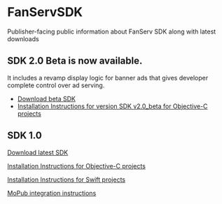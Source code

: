 # FanServSDK
Publisher-facing public information about FanServ SDK along with latest downloads

## SDK 2.0 Beta is now available.

It includes a revamp display logic for banner ads that gives developer complete control over ad serving.

* [Download beta SDK](https://github.com/fanserv/FanServSDK/blob/master/FanServerFramework_v2_0_beta.zip?raw=true)
* [Installation Instructions for version SDK v2.0_beta for Objective-C projects](https://github.com/fanserv/FanServSDK/wiki/Installation-instructions-for-beta)

## SDK 1.0

[Download latest SDK](https://github.com/fanserv/FanServSDK/blob/master/FanServerFramework_v1_1.zip?raw=true)

[Installation Instructions for Objective-C projects](https://github.com/fanserv/FanServSDK/wiki/installation)

[Installation Instructions for Swift projects](https://github.com/fanserv/FanServSDK/wiki/Installation-Swift)

[MoPub integration instructions](https://github.com/fanserv/FanServSDK/wiki/MoPub-integration-instructions)
